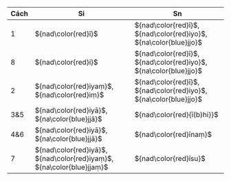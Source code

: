 <div class="declension-content" markdown="1">

| Cách | Si                                                                    | Sn                                                                |
| ---- | --------------------------------------------------------------------- | ----------------------------------------------------------------- |
| 1    | ${nad\color{red}ī}$                                                   | ${nad\color{red}ī}$, ${nad\color{red}iyo}$, ${na\color{blue}jjo}$ |
| 8    | ${nad\color{red}i}$                                                   | ${nad\color{red}ī}$, ${nad\color{red}iyo}$, ${na\color{blue}jjo}$ |
| 2    | ${nad\color{red}iyaṃ}$, ${nad\color{red}iṃ}$                          | ${nad\color{red}ī}$, ${nad\color{red}iyo}$, ${na\color{blue}jjo}$ |
| 3&5  | ${nad\color{red}iyā}$, ${na\color{blue}jjā}$                          | ${nad\color{red}{ī(b)hi}}$                                        |
| 4&6  | ${nad\color{red}iyā}$, ${na\color{blue}jjā}$                          | ${nad\color{red}īnaṃ}$                                            |
| 7    | ${nad\color{red}iyā}$, ${nad\color{red}iyaṃ}$, ${na\color{blue}jjaṃ}$ | ${nad\color{red}īsu}$                                             |

</div>